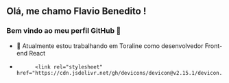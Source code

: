 ## Olá, me chamo Flavio Benedito ! 
### Bem vindo ao meu perfil GitHub 👋


- 🔭 Atualmente estou trabalhando em Toraline como desenvolvedor Front-end React
- 
            <link rel="stylesheet" href="https://cdn.jsdelivr.net/gh/devicons/devicon@v2.15.1/devicon.min.css">
          
